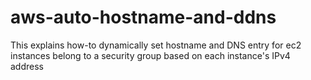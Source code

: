 # aws-auto-hostname-and-ddns

This explains how-to dynamically set hostname and DNS entry for ec2 instances belong to a security group based on each instance's IPv4 address
